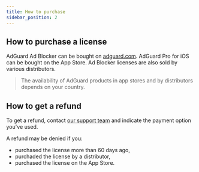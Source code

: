 ```yaml
---
title: How to purchase
sidebar_position: 2
---
```


## How to purchase a license

AdGuard Ad Blocker can be bought on [adguard.com](https://adguard.com/en/license.html). AdGuard Pro for iOS can be bought on the App Store. Ad Blocker licenses are also sold by various distributors.

> The availability of AdGuard products in app stores and by distributors depends on your country.

## How to get a refund 

To get a refund, contact [our support team](mailto:support@adguard.com) and indicate the payment option you've used.

A refund may be denied if you:
* purchased the license more than 60 days ago,
* purchaded the license by a distributor,
* purchased the license on the App Store.